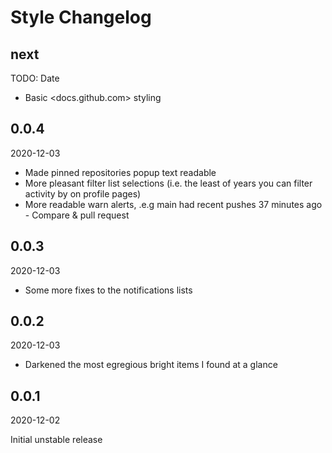 # Style Changelog

<!-- markdownlint-disable no-trailing-punctuation -->

## next

TODO: Date

* Basic <docs.github.com> styling

## 0.0.4

2020-12-03

* Made pinned repositories popup text readable
* More pleasant filter list selections (i.e. the least of years you can filter activity by on profile pages)
* More readable warn alerts, .e.g  main had recent pushes 37 minutes ago - Compare & pull request

## 0.0.3

2020-12-03

* Some more fixes to the notifications lists

## 0.0.2

2020-12-03

* Darkened the most egregious bright items I found at a glance

## 0.0.1

2020-12-02

Initial unstable release
